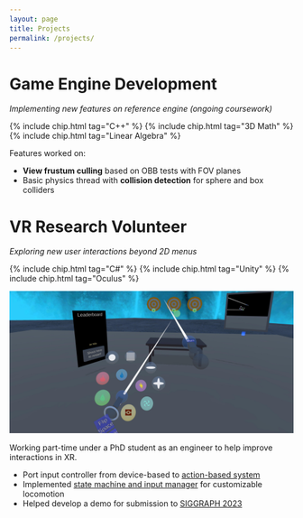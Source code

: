 ```yaml
---
layout: page
title: Projects
permalink: /projects/
---
```


# Game Engine Development
*Implementing new features on reference engine (ongoing coursework)*
  
{% include chip.html tag="C++" %} {% include chip.html tag="3D Math" %} {% include chip.html tag="Linear Algebra" %}

Features worked on:
 - **View frustum culling** based on OBB tests with FOV planes
 - Basic physics thread with **collision detection** for sphere and box colliders

# VR Research Volunteer

*Exploring new user interactions beyond 2D menus*

{% include chip.html tag="C#" %} {% include chip.html tag="Unity" %} {% include chip.html tag="Oculus" %}

![XR-SIGGRAPH-23](sg23_paper.jpg)

Working part-time under a PhD student as an engineer to help improve interactions in XR.
 - Port input controller from device-based to <a target="_blank" href="https://github.com/powenyao/XR-Interaction-Toolkit-Examples/wiki/Design:-Locomotion-System">action-based system</a>
 - Implemented <a target="_blank" href="https://github.com/powenyao/XR-Interaction-Toolkit-Examples/wiki/Design:-Controller-Manager">state machine and input manager</a> for customizable locomotion
 - Helped develop a demo for submission to <a target="_blank" href="https://s2023.siggraph.org/program/immersive-pavilion/">SIGGRAPH 2023</a>
